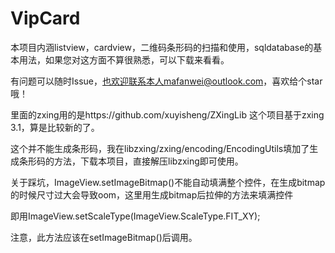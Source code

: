 # VipCard

本项目内涵listview，cardview，二维码条形码的扫描和使用，sqldatabase的基本用法，如果您对这方面不算很熟悉，可以下载来看看。

有问题可以随时Issue，也欢迎联系本人mafanwei@outlook.com，喜欢给个star哦！

里面的zxing用的是https://github.com/xuyisheng/ZXingLib 这个项目基于zxing 3.1，算是比较新的了。

这个并不能生成条形码，我在libzxing/zxing/encoding/EncodingUtils填加了生成条形码的方法，下载本项目，直接解压libzxing即可使用。

关于踩坑，ImageView.setImageBitmap()不能自动填满整个控件，在生成bitmap的时候尺寸过大会导致oom，这里用生成bitmap后拉伸的方法来填满控件

即用ImageView.setScaleType(ImageView.ScaleType.FIT_XY);

注意，此方法应该在setImageBitmap()后调用。


